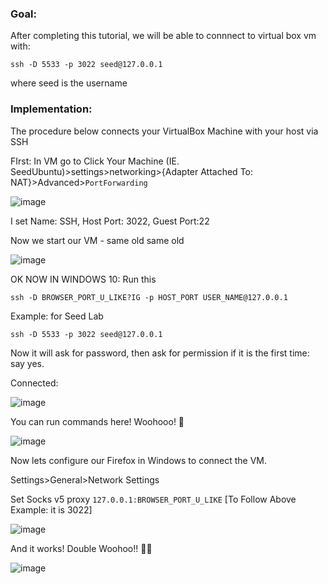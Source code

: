 ### Goal: 

After completing this tutorial, we will be able to connnect to virtual box vm with:

`ssh -D 5533 -p 3022 seed@127.0.0.1`

where seed is the username



### Implementation:

The procedure below connects your VirtualBox Machine with your host via SSH


FIrst: 
In VM go to Click Your Machine (IE. SeedUbuntu)>settings>networking>{Adapter Attached To: NAT}>Advanced>`PortForwarding`

![image](https://user-images.githubusercontent.com/55809005/135796406-28602f79-11ce-4b33-89d3-d475baff568b.png)

I set Name: SSH, Host Port: 3022, Guest Port:22

Now we start our VM - same old same old

![image](https://user-images.githubusercontent.com/55809005/135799642-11b9e2c7-047e-49b2-ab7f-de2926b245e8.png)


OK NOW IN WINDOWS 10:
Run this


`ssh -D BROWSER_PORT_U_LIKE?IG -p HOST_PORT USER_NAME@127.0.0.1`


Example: for Seed Lab

`ssh -D 5533 -p 3022 seed@127.0.0.1`

Now it will ask for password, then ask for permission if it is the first time: say yes.

Connected:

![image](https://user-images.githubusercontent.com/55809005/135798213-bf8dc873-b524-435d-9a06-98742da346f6.png)

You can run commands here! Woohooo! 🎉

![image](https://user-images.githubusercontent.com/55809005/135799123-2ebee427-8083-4093-aaf7-00a4e83a55f4.png)


Now lets configure our Firefox in Windows to connect the VM.

Settings>General>Network Settings

Set Socks v5 proxy `127.0.0.1:BROWSER_PORT_U_LIKE` \[To Follow Above Example: it is 3022\]

![image](https://user-images.githubusercontent.com/55809005/135798531-4f5fb43a-20cd-4c94-baad-169bca23e128.png)


And it works! Double Woohoo!! 🎉🎉

![image](https://user-images.githubusercontent.com/55809005/135799510-e9344712-17f5-4c09-80ee-66f5f106d57f.png)




